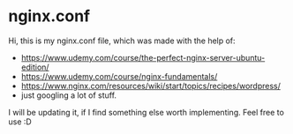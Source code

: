 # nginx.conf
Hi, this is my nginx.conf file, which was made with the help of:
- https://www.udemy.com/course/the-perfect-nginx-server-ubuntu-edition/
- https://www.udemy.com/course/nginx-fundamentals/
- https://www.nginx.com/resources/wiki/start/topics/recipes/wordpress/
- just googling a lot of stuff.

I will be updating it, if I find something else worth implementing.
Feel free to use :D
